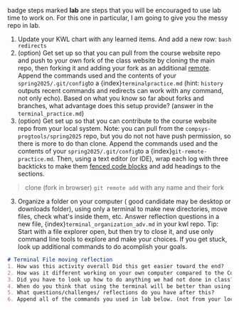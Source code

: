 badge steps marked **lab** are steps that you will be encouraged to use lab time to work on. For this one in particular, I am going to give you the messy repo in lab. 

1. Update your KWL chart with any learned items.  And add a new row: `bash redirects`
2. (option) Get set up so that you can pull from the course website repo and push to your own fork of the class website by cloning the main repo, then forking it and adding your fork as an additional [remote](https://docs.github.com/en/get-started/getting-started-with-git/managing-remote-repositories#adding-a-remote-repository). Append the commands used and the contents of your `spring2025/.git/config`to a {index}`terminalpractice.md` (hint: `history` outputs recent commands and redirects can work with any command, not only echo).  Based on what you know so far about forks and branches, what advantage does this setup provide? (answer in the `terminal_practice.md`) 
2. (option) Get set up so that you can contribute to the course website repo from your local system. Note: you can pull from the `compsys-progtools/spring2025` repo, but you do not not have push permission, so there is more to do than clone.  Append the commands used and the contents of your `spring2025/.git/config`to a {index}`git-remote-practice.md`. Then, using a text editor (or IDE), wrap each log with three backticks to make them [fenced code blocks](https://www.markdownguide.org/extended-syntax/#fenced-code-blocks) and add headings to the sections. 
> clone
> (fork in browser)
> `git remote add` with any name and their fork 
<!-- 3. **lab** Organize the provided messy folder (details will be provided in lab time). Commit and push the changes. Clone that repo locally.  -->

3.  Organize a folder on your computer ( good candidate may be  desktop or downloads folder), using only a terminal to make new directories, move files, check what's inside them, etc. Answer reflection questions in a new file, {index}`terminal_organization_adv.md` in your kwl repo. Tip: Start with a file explorer open, but then try to close it, and use only command line tools to explore and make your choices. If you get stuck, look up additional commands to do acomplish your goals.  

   
```markdown
# Terminal File moving reflection
1. How was this activity overall Did this get easier toward the end?
2. How was it different working on your own computer compared to the Codespace form? 
3. Did you have to look up how to do anything we had not done in class?
4. When do you think that using the terminal will be better than using your GUI file explorer?
5. What questions/challenges/ reflections do you have after this?
6. Append all of the commands you used in lab below. (not from your local computer's history, from the codespace history)
```
